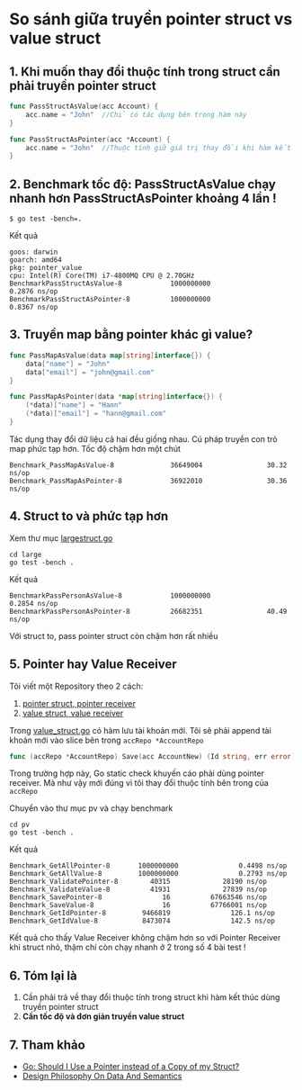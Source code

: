 # So sánh giữa truyền pointer struct vs value struct

## 1. Khi muốn thay đổi thuộc tính trong struct cần phải truyền pointer struct
```go
func PassStructAsValue(acc Account) {
	acc.name = "John"  //Chỉ có tác dụng bên trong hàm này
}

func PassStructAsPointer(acc *Account) {
	acc.name = "John"  //Thuộc tính giữ giá trị thay đổi khi hàm kết thúc.
}
```
## 2. Benchmark tốc độ: PassStructAsValue chạy nhanh hơn PassStructAsPointer khoảng 4 lần !
```
$ go test -bench=.
```

Kết quả
```
goos: darwin
goarch: amd64
pkg: pointer_value
cpu: Intel(R) Core(TM) i7-4800MQ CPU @ 2.70GHz
BenchmarkPassStructAsValue-8            1000000000               0.2876 ns/op
BenchmarkPassStructAsPointer-8          1000000000               0.8367 ns/op
```

## 3. Truyền map bằng pointer khác gì value?
```go
func PassMapAsValue(data map[string]interface{}) {
	data["name"] = "John"
	data["email"] = "john@gmail.com"
}

func PassMapAsPointer(data *map[string]interface{}) {
	(*data)["name"] = "Hann"
	(*data)["email"] = "hann@gmail.com"
}
```
Tác dụng thay đổi dữ liệu cả hai đều giống nhau. Cú pháp truyền con trỏ map phức tạp hơn.
Tốc độ chậm hơn một chút
```
Benchmark_PassMapAsValue-8              36649004                30.32 ns/op
Benchmark_PassMapAsPointer-8            36922010                30.36 ns/op
```

## 4. Struct to và phức tạp hơn

Xem thư mục [largestruct.go](large/largestruct.go)

```
cd large
go test -bench .
```

Kết quả
```
BenchmarkPassPersonAsValue-8            1000000000               0.2854 ns/op
BenchmarkPassPersonAsPointer-8          26682351                40.49 ns/op
```

Với struct to, pass pointer struct còn chậm hơn rất nhiều

## 5. Pointer hay Value Receiver
Tôi viết một Repository theo 2 cách: 
1. [pointer struct, pointer receiver](pointer/pointer_struct.go)
2. [value struct, value receiver](value/value_struct.go)

Trong [value_struct.go](value/value_struct.go) có hàm lưu tài khoản mới.
Tôi sẽ phải append tài khoản mới vào slice bên trong `accRepo *AccountRepo`
```go
func (accRepo *AccountRepo) Save(acc AccountNew) (Id string, err error) {
```

Trong trường hợp này, Go static check khuyến cáo phải dùng pointer receiver. Mà như vậy mới đúng vì tôi thay đổi thuộc tính bên trong của `accRepo`

Chuyển vào thư mục pv và chạy benchmark

```
cd pv
go test -bench .
```

Kết quả
```
Benchmark_GetAllPointer-8       1000000000               0.4498 ns/op
Benchmark_GetAllValue-8         1000000000               0.2793 ns/op
Benchmark_ValidatePointer-8        40315             28190 ns/op
Benchmark_ValidateValue-8          41931             27839 ns/op
Benchmark_SavePointer-8               16          67663546 ns/op
Benchmark_SaveValue-8                 16          67766001 ns/op
Benchmark_GetIdPointer-8         9466819               126.1 ns/op
Benchmark_GetIdValue-8           8473074               142.5 ns/op
```

Kết quả cho thấy Value Receiver không chậm hơn so với Pointer Receiver khi struct nhỏ, thậm chí còn chạy nhanh ở 2 trong số 4 bài test !
## 6. Tóm lại là

1. Cần phải trả về thay đổi thuộc tính trong struct khi hàm kết thúc dùng truyền pointer struct
2. **Cần tốc độ và đơn giản truyền value struct**



## 7. Tham khảo
- [Go: Should I Use a Pointer instead of a Copy of my Struct?](https://medium.com/a-journey-with-go/go-should-i-use-a-pointer-instead-of-a-copy-of-my-struct-44b43b104963)
- [Design Philosophy On Data And Semantics](https://www.ardanlabs.com/blog/2017/06/design-philosophy-on-data-and-semantics.html)